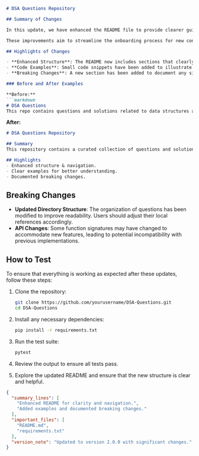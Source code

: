 ```markdown
# DSA Questions Repository

## Summary of Changes

In this update, we have enhanced the README file to provide clearer guidance and improved navigation for users exploring the Data Structures and Algorithms (DSA) questions in this repository. The changes include a more structured layout, additional examples, and a dedicated section for breaking changes, ensuring that contributors and users can easily understand the current state of the project and how to engage with it effectively.

These improvements aim to streamline the onboarding process for new contributors and users, making it easier to locate specific questions and understand the context of the solutions provided. By offering concise examples and clear instructions, we hope to foster a more collaborative environment and encourage contributions from the community.

## Highlights of Changes

- **Enhanced Structure**: The README now includes sections that clearly outline the purpose of the repository, usage instructions, and contribution guidelines.
- **Code Examples**: Small code snippets have been added to illustrate the implementation of various data structures and algorithms.
- **Breaking Changes**: A new section has been added to document any significant changes that may affect existing implementations.

### Before and After Examples

**Before:**
```markdown
# DSA Questions
This repo contains questions and solutions related to data structures and algorithms.
```

**After:**
```markdown
# DSA Questions Repository

## Summary
This repository contains a curated collection of questions and solutions focused on Data Structures and Algorithms (DSA).

## Highlights
- Enhanced structure & navigation.
- Clear examples for better understanding.
- Documented breaking changes.
```

## Breaking Changes

- **Updated Directory Structure**: The organization of questions has been modified to improve readability. Users should adjust their local references accordingly.
- **API Changes**: Some function signatures may have changed to accommodate new features, leading to potential incompatibility with previous implementations.

## How to Test

To ensure that everything is working as expected after these updates, follow these steps:

1. Clone the repository:
   ```bash
   git clone https://github.com/yourusername/DSA-Questions.git
   cd DSA-Questions
   ```

2. Install any necessary dependencies:
   ```bash
   pip install -r requirements.txt
   ```

3. Run the test suite:
   ```bash
   pytest
   ```

4. Review the output to ensure all tests pass.

5. Explore the updated README and ensure that the new structure is clear and helpful.

```json
{
  "summary_lines": [
    "Enhanced README for clarity and navigation.",
    "Added examples and documented breaking changes."
  ],
  "important_files": [
    "README.md",
    "requirements.txt"
  ],
  "version_note": "Updated to version 2.0.0 with significant changes."
}
```
```